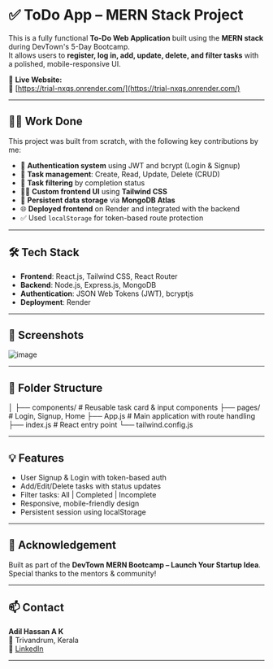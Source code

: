# ✅ ToDo App – MERN Stack Project

This is a fully functional **To-Do Web Application** built using the **MERN stack** during DevTown's 5-Day Bootcamp.  
It allows users to **register, log in, add, update, delete, and filter tasks** with a polished, mobile-responsive UI.

🚀 **Live Website:**  
🔗 [https://trial-nxqs.onrender.com/](https://trial-nxqs.onrender.com/)

---

## 👨‍💻 Work Done

This project was built from scratch, with the following key contributions by me:

- 🔐 **Authentication system** using JWT and bcrypt (Login & Signup)
- 📝 **Task management**: Create, Read, Update, Delete (CRUD)
- 🎯 **Task filtering** by completion status
- 🧑‍🎨 **Custom frontend UI** using **Tailwind CSS**
- 🔄 **Persistent data storage** via **MongoDB Atlas**
- 🌐 **Deployed frontend** on Render and integrated with the backend
- ✅ Used `localStorage` for token-based route protection

---

## 🛠 Tech Stack

- **Frontend**: React.js, Tailwind CSS, React Router
- **Backend**: Node.js, Express.js, MongoDB
- **Authentication**: JSON Web Tokens (JWT), bcryptjs
- **Deployment**: Render

---

## 📸 Screenshots
![image](https://github.com/user-attachments/assets/0bd12268-c530-43bd-8b62-d44793a80b24)


---

## 📁 Folder Structure
│
├── components/ # Reusable task card & input components
├── pages/ # Login, Signup, Home
├── App.js # Main application with route handling
├── index.js # React entry point
└── tailwind.config.js



---

## 💡 Features

- User Signup & Login with token-based auth
- Add/Edit/Delete tasks with status updates
- Filter tasks: All | Completed | Incomplete
- Responsive, mobile-friendly design
- Persistent session using localStorage

---

## 🙌 Acknowledgement

Built as part of the **DevTown MERN Bootcamp – Launch Your Startup Idea**.  
Special thanks to the mentors & community!

---

## 📫 Contact

**Adil Hassan A K**  
📍 Trivandrum, Kerala  
🔗 [LinkedIn](https://www.linkedin.com/in/adil9995/)   


---



